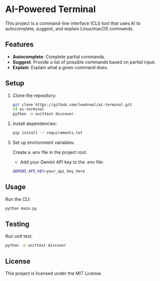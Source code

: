 # AI-Powered Terminal

This project is a command-line interface (CLI) tool that uses AI to autocomplete, suggest, and explain Linux/macOS commands.

## Features

- **Autocomplete**: Complete partial commands.
- **Suggest**: Provide a list of possible commands based on partial input.
- **Explain**: Explain what a given command does.

## Setup

1. Clone the repository:

   ```sh
   git clone https://github.com/lee4real/ai-terminal.git
   cd ai-terminal
   python -m unittest discover
   ```

2. Install dependencies:

   ```sh
   pip install -r requirements.txt
   ```

3. Set up environment variables:

   Create a .env file in the project root.

   - Add your Gemini API key to the .env file:

   ```sh
   GEMINI_API_KEY=your_api_key_here
   ```

## Usage

Run the CLI:

```sh
python main.py
```

## Testing

Run unit test:

```sh
python -m unittest discover
```

## License

This project is licensed under the MIT License.
